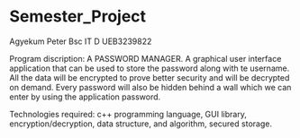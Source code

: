# Semester_Project
Agyekum Peter
Bsc IT D 
UEB3239822

Program discription: A PASSWORD MANAGER. A graphical user interface application that can be used to store the password along with te username. All the data will be encrypted to prove better security and will be decrypted on demand. Every password will also be hidden behind a wall which we can enter by using the application password.

Technologies required: c++ programming language, GUI library, encryption/decryption, data structure, and algorithm, secured storage.
